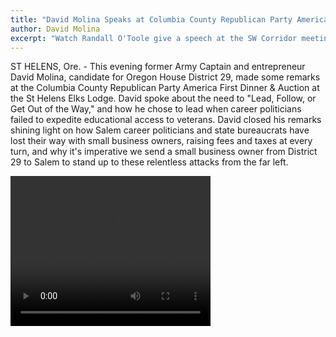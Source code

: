 ```yaml
---
title: "David Molina Speaks at Columbia County Republican Party America First Dinner"
author: David Molina
excerpt: "Watch Randall O'Toole give a speech at the SW Corridor meeting."
---
```

ST HELENS, Ore. - This evening former Army Captain and entrepreneur David Molina, candidate for Oregon House District 29, made some remarks at the Columbia County Republican Party America First Dinner & Auction at the St Helens Elks Lodge. David spoke about the need to "Lead, Follow, or Get Out of the Way," and how he chose to lead when career politicians failed to expedite educational access to veterans. David closed his remarks shining light on how Salem career politicians and state bureaucrats have lost their way with small business owners, raising fees and taxes at every turn, and why it's imperative we send a small business owner from District 29 to Salem to stand up to these relentless attacks from the far left.

<video width="320" height="240" controls>
  <source src="https://s3-us-west-2.amazonaws.com/molinafororegon/columbiacounty_republican_dinner_2018_davidmolina.mp4" type="video/mp4">
Your browser does not support the video tag.
</video>